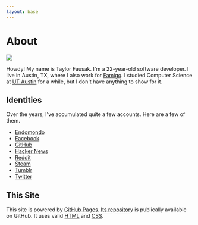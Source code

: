 ```yaml
---
layout: base
---
```


# About

![][1]

Howdy! My name is Taylor Fausak. I'm a 22-year-old software developer.
I live in Austin, TX, where I also work for [Famigo][2]. I studied
Computer Science at [UT Austin][3] for a while, but I don't have
anything to show for it.

## Identities

Over the years, I've accumulated quite a few accounts. Here are a
few of them.

-   [Endomondo](http://www.endomondo.com/profile/2203917)
-   [Facebook](https://www.facebook.com/taylorfausak)
-   [GitHub](https://github.com/tfausak)
-   [Hacker News](http://news.ycombinator.com/user?id=taylorfausak)
-   [Reddit](http://www.reddit.com/user/taylorfausak/)
-   [Steam](http://steamcommunity.com/id/gompers)
-   [Tumblr](http://gompr.tumblr.com/)
-   [Twitter](https://twitter.com/#!/taylorfausak)

## This Site

This site is powered by [GitHub Pages][4]. [Its repository][5] is
publically available on GitHub. It uses valid [HTML][6] and [CSS][7].

[1]: /static/images/taylor-fausak.jpg
[2]: http://www.famigo.com/
[3]: http://www.utexas.edu/
[4]: http://pages.github.com/
[5]: https://github.com/tfausak/tfausak.github.com
[6]: http://validator.w3.org/check?uri=referer
[7]: http://jigsaw.w3.org/css-validator/check/referer
